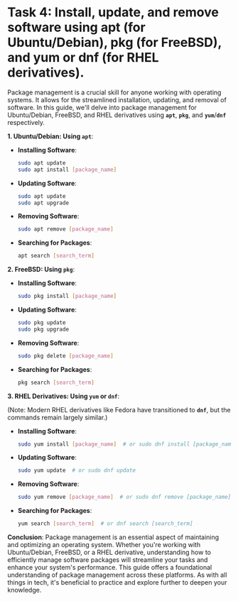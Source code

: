 # Task 4: Install, update, and remove software using apt (for Ubuntu/Debian), pkg (for FreeBSD), and yum or dnf (for RHEL derivatives).

Package management is a crucial skill for anyone working with operating systems. It allows for the streamlined installation, updating, and removal of software. In this guide, we'll delve into package management for Ubuntu/Debian, FreeBSD, and RHEL derivatives using **`apt`**, **`pkg`**, and **`yum`**/**`dnf`** respectively.

**1. Ubuntu/Debian: Using `apt`**:

- **Installing Software**:
    
    ```bash
    sudo apt update
    sudo apt install [package_name]
    ```
    
- **Updating Software**:
    
    ```bash
    sudo apt update
    sudo apt upgrade
    ```
    
- **Removing Software**:
    
    ```bash
    sudo apt remove [package_name]
    ```
    
- **Searching for Packages**:
    
    ```bash
    apt search [search_term]
    ```
    

**2. FreeBSD: Using `pkg`**:

- **Installing Software**:
    
    ```bash
    sudo pkg install [package_name]
    ```
    
- **Updating Software**:
    
    ```bash
    sudo pkg update
    sudo pkg upgrade
    ```
    
- **Removing Software**:
    
    ```bash
    sudo pkg delete [package_name]
    ```
    
- **Searching for Packages**:
    
    ```bash
    pkg search [search_term]
    ```
    

**3. RHEL Derivatives: Using `yum` or `dnf`**:

(Note: Modern RHEL derivatives like Fedora have transitioned to **`dnf`**, but the commands remain largely similar.)

- **Installing Software**:
    
    ```bash
    sudo yum install [package_name]  # or sudo dnf install [package_name]
    ```
    
- **Updating Software**:
    
    ```bash
    sudo yum update  # or sudo dnf update
    ```
    
- **Removing Software**:
    
    ```bash
    sudo yum remove [package_name]  # or sudo dnf remove [package_name]
    ```
    
- **Searching for Packages**:
    
    ```bash
    yum search [search_term]  # or dnf search [search_term]
    ```
    

**Conclusion**:
Package management is an essential aspect of maintaining and optimizing an operating system. Whether you're working with Ubuntu/Debian, FreeBSD, or a RHEL derivative, understanding how to efficiently manage software packages will streamline your tasks and enhance your system's performance. This guide offers a foundational understanding of package management across these platforms. As with all things in tech, it's beneficial to practice and explore further to deepen your knowledge.